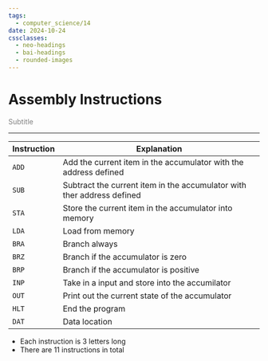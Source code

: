 ```yaml
---
tags:
  - computer_science/14
date: 2024-10-24
cssclasses:
  - neo-headings
  - bai-headings
  - rounded-images
---
```

# Assembly Instructions
<p class="text-center" style="margin:0;color:gray;">Subtitle</p>

***

| Instruction | Explanation                                                            |
| ----------- | ---------------------------------------------------------------------- |
| `ADD`       | Add the current item in the accumulator with the address defined       |
| `SUB`       | Subtract the current item in the accumulator with ther address defined |
| `STA`       | Store the current item in the accumulator into memory                  |
| `LDA`       | Load from memory                                                       |
| `BRA`       | Branch always                                                          |
| `BRZ`       | Branch if the accumulator is zero                                      |
| `BRP`       | Branch if the accumulator is positive                                  |
| `INP`       | Take in a input and store into the accumilator                         |
| `OUT`       | Print out the current state of the accumulator                         |
| `HLT`       | End the program                                                        |
| `DAT`       | Data location                                                          |
- Each instruction is 3 letters long 
- There are 11 instructions in total
